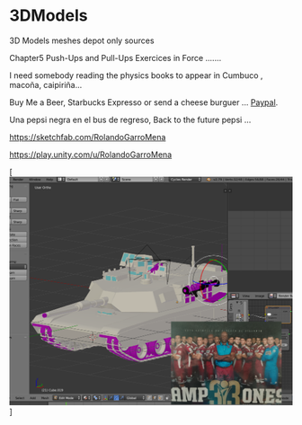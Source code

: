 # 3DModels
3D Models meshes depot
only sources

Chapter5
Push-Ups and Pull-Ups
Exercices in Force .......


I need somebody reading the physics books to appear in Cumbuco , macoña, caipiriña...


Buy Me a Beer, Starbucks Expresso or send a cheese burguer ... [Paypal](https://www.paypal.me/gospelOfLuke/25).

Una pepsi negra en el bus de regreso, Back to the future pepsi ...

https://sketchfab.com/RolandoGarroMena

https://play.unity.com/u/RolandoGarroMena

[![en jardines de tibas NO regalan casas NO prestan casas ni cocheras No dejan hacer pulperia, por que sino los mataban, al frente de Tala mataron a un guardia civil y otros varios murieron acuchillados en pleitos de embargos ... ](https://raw.githubusercontent.com/rgarro/3DModels/master/goldesaprissa.png)]
